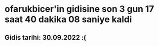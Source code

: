 # ofarukbicer'in gidisine son 3 gun 17 saat 40 dakika 08 saniye kaldi

## Gidis tarihi: 30.09.2022 :(
